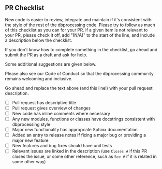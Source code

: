 ## PR Checklist
New code is easier to review, integrate and maintain if it's
consistent with the style of the rest of the dbprocessing code.
Please try to follow as much of this checklist as you can for
your PR. If a given item is not relevant to your PR, please check
it off, add "(N/A)" to the start of the line, and include a
description below the checklist.

If you don't know how to complete something in the checklist, go
ahead and submit the PR as a draft and ask for help.

Some additional suggestions are given below.

Please also see our Code of Conduct so that the dbprocessing community
remains welcoming and inclusive.

Go ahead and replace the text above (and this line!) with your
pull request description.

- [ ] Pull request has descriptive title
- [ ] Pull request gives overview of changes
- [ ] New code has inline comments where necessary
- [ ] Any new modules, functions or classes have docstrings consistent with dbprocessing style
- [ ] Major new functionality has appropriate Sphinx documentation
- [ ] Added an entry to release notes if fixing a major bug or providing a major new feature
- [ ] New features and bug fixes should have unit tests
- [ ] Relevant issues are linked in the description (use `Closes #` if this PR closes the issue, or some other reference, such as `See #` if it is related in some other way)

<!--
Thank you so much for your PR!  The dbprocessing community appreciates your
help and feedback.  To help us review your contribution, please
consider the following points:

- Do not create the PR out of master, but out of a separate branch.

- The PR title will be included directly in the release notes. It should
  summarize the changes, for example "Fix buildChildren when input files
  span days". Avoid non-descriptive titles such as "Bug fix" or "Updates".

- The PR summary should provide at least 1-2 sentences describing the pull request
  in detail (Why is this change required?  What problem does it solve?) and
  link to any relevant issues. If the PR resolves an issue, please write this in the summary
  so that github will automatically close the issue. E.g. "This PR resolves #1".

We understand that working with PRs can be tricky, even for seasoned contributors.
Please let us know if reviews are unclear or our recommendations seem like excessive work.
If you would like help in addressing a reviewer's comments, or if your PR hasn't been
reviewed in a reasonable timeframe please just comment again.
-->

